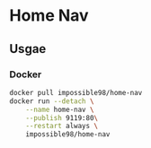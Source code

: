 # Home Nav

## Usgae

### Docker

```bash
docker pull impossible98/home-nav
docker run --detach \
    --name home-nav \
    --publish 9119:80\
    --restart always \
    impossible98/home-nav
```
